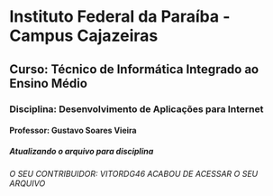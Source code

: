 # Instituto Federal da Paraíba - Campus Cajazeiras 
## Curso: Técnico  de Informática Integrado ao Ensino Médio
###  Disciplina: Desenvolvimento de Aplicações para Internet
#### Professor: Gustavo Soares Vieira
##### Atualizando o arquivo para disciplina 


###### *O SEU CONTRIBUIDOR: VITORDG46 ACABOU DE ACESSAR O SEU ARQUIVO*
